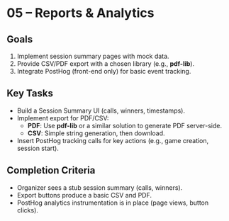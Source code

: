 # 05 – Reports & Analytics

## Goals
1. Implement session summary pages with mock data.
2. Provide CSV/PDF export with a chosen library (e.g., **pdf-lib**).
3. Integrate PostHog (front-end only) for basic event tracking.

## Key Tasks
- Build a Session Summary UI (calls, winners, timestamps).
- Implement export for PDF/CSV:
  - **PDF**: Use **pdf-lib** or a similar solution to generate PDF server-side.
  - **CSV**: Simple string generation, then download.
- Insert PostHog tracking calls for key actions (e.g., game creation, session start).

## Completion Criteria
- Organizer sees a stub session summary (calls, winners).
- Export buttons produce a basic CSV and PDF.
- PostHog analytics instrumentation is in place (page views, button clicks).
